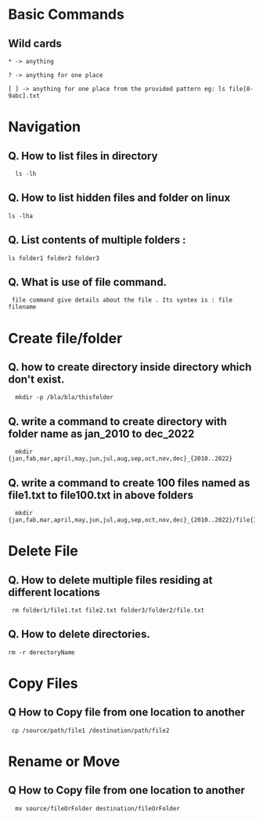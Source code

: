 # Basic Commands

## Wild cards

```
* -> anything

? -> anything for one place

[ ] -> anything for one place from the provided pattern eg: ls file[0-9abc].txt 
```

# Navigation

## Q.  How to list files in directory 
      ls -lh
## Q. How to list hidden files and folder on linux
    ls -lha
## Q.  List contents of multiple folders : 
    ls folder1 folder2 folder3
## Q.  What is use of file command.
     file command give details about the file . Its syntex is : file  filename

# Create file/folder

## Q. how to create directory inside directory which don't exist. 
      mkdir -p /bla/bla/thisfolder

## Q. write a command to create directory with folder name as  jan_2010 to dec_2022
      mkdir {jan,fab,mar,april,may,jun,jul,aug,sep,oct,nov,dec}_{2010..2022}

## Q. write a command to create 100 files named as file1.txt to file100.txt in above folders
      mkdir {jan,fab,mar,april,may,jun,jul,aug,sep,oct,nov,dec}_{2010..2022}/file{1..100}.txt

# Delete File
## Q. How to delete multiple files residing at different locations
     rm folder1/file1.txt file2.txt folder3/folder2/file.txt

## Q. How to delete directories. 
    rm -r derectoryName
# Copy Files

## Q How to Copy file from one location to another 
     cp /source/path/file1 /destination/path/file2 
     
# Rename or Move
## Q  How to Copy file from one location to another 
      mv source/fileOrFolder destination/fileOrFolder
